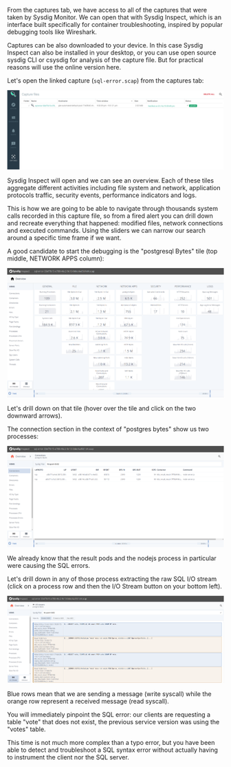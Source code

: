 From the captures tab, we have access to all of the captures that were taken by Sysdig Monitor. We can open that with Sysdig Inspect, which is an interface built specifically for container troubleshooting, inspired by popular debugging tools like Wireshark.

Captures can be also downloaded to your device. In this case Sysdig Inspect can also be installed in your desktop, or you can use open source sysdig CLI or csysdig for analysis of the capture file. But for practical reasons will use the online version here.

Let's open the linked capture (`sql-error.scap`) from the captures tab:

![Capture files](assets/image15.png)

Sysdig Inspect will open and we can see an overview. Each of these tiles aggregate different activities including file system and network, application protocols traffic, security events, performance indicators and logs.

This is how we are going to be able to navigate through thousands system calls recorded in this capture file, so from a fired alert you can drill down and recreate everything that happened: modified files, network connections and executed commands. Using the sliders we can narrow our search around a specific time frame if we want.

A good candidate to start the debugging is the "postgresql Bytes" tile (top middle, NETWORK APPS column):

![Tiles](assets/image16.png)

Let's drill down on that tile (hover over the tile and click on the two downward arrows).

The connection section in the context of "postgres bytes" show us two processes:

![Postgres Bytes](assets/image17.png)

We already know that the result pods and the nodejs process in particular were causing the SQL errors.

Let's drill down in any of those process extracting the raw SQL I/O stream (click on a process row and then the I/O Stream button on your bottom left).

![I/O Stream](assets/image18.png)

Blue rows mean that we are sending a message (write syscall) while the orange row represent a received message (read syscall).

You will immediately pinpoint the SQL error: our clients are requesting a table "vote" that does not exist, the previous service version was using the "votes" table.

This time is not much more complex than a typo error, but you have been able to detect and troubleshoot a SQL syntax error without actually having to instrument the client nor the SQL server.
